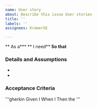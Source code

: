 ```yaml
---
name: User story
about: Describe this issue User stories
title: ''
labels: ''
assignees: KramerSE

---
```


** As a***
** I need** 
**So that** 

### Details and Assumptions
*
* 

### Acceptance Criteria

'''gherkin
Given I 
When I 
Then the 
'''
